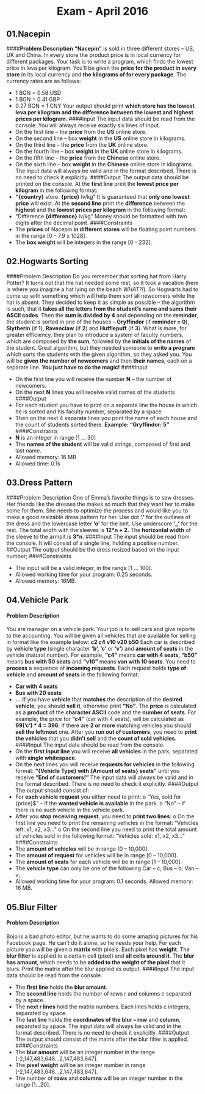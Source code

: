 # <p align="center"> Exam - April 2016 <p>

## 01.Nacepin

####**Problem Description**
**“Nacepin”** is sold in three different stores – US, UK and China. In every store the product price is in local currency for different packages.
Your task is to write a program, which finds the lowest price in leva per kilogram. You’ll be given the **price for the product in every store** in its local currency and **the kilograms of for every package**. The currency rates are as follows:
- 1 BGN = 0.58 USD
- 1 BGN = 0.41 GBP
- 0.27 BGN = 1 CNY
Your output should print **which store has the lowest leva per kilogram and the difference between the lowest and highest prices per kilogram**.
####Input
The input data should be read from the console. You will always receive exactly six lines of input.
- On the first line – the **price** from the **US** online store.
- On the second line – box **weight** in the **US** online store in kilograms.
- On the third line – the **price** from the **UK** online store.
- On the fourth line – box **weight** in the **UK** online store in kilograms.
- On the fifth line – the **price** from the **Chinese** online store.
- On the sixth line – box **weight** in the **Chinese** online store in kilograms.
The input data will always be valid and in the format described. There is no need to check it explicitly.
####Output
The output data should be printed on the console.
At the **first line** print the **lowest price per kilogram** in the following format:
- **“{country}** store. **{price}** lv/kg”
It is guaranteed that **only one lowest price** will exist.
At the **second line** print the **difference** between the **highest** and the **lowest prices per kilogram** in the following format:
- “Difference **{difference}** lv/kg”
Money should be formatted with two digits after the decimal point.
####Constraints
- The **prices** of Nacepin **in different stores** will be floating point numbers in the range [0 – 7.9 x 1028].
- The **box weight** will be integers in the range [0 - 232].

## 02.Hogwarts Sorting

####Problem Description
Do you remember that sorting hat from Harry Potter? It turns out that the hat needed some rest, so it took a vacation (here is where you imagine a hat lying on the beach *WHAT?!*). So Hogwarts had to come up with something which will help them sort all newcomers while the hat is absent. They decided to keep it as simple as possible – the algorithm is such, that it **takes all the letters from the student’s name and sums their ASCII codes**. Then the **sum is divided by 4** and depending on the **reminder**, the student is sorted in one of the houses – **Gryffindor** (if **reminder = 0**), **Slytherin** (if **1**), **Ravenclaw** (if **2**) and **Hufflepuff** (if **3**). What is more, for greater efficiency, they plan to introduce a system of faculty numbers, which are composed by **the sum**, followed by the **initials of the names** of the student. Great algorithm, but they needed someone to **write a program** which sorts the students with the given algorithm, so they asked you. You will be **given the number of newcomers** and then **their names**, each on a separate line. **You just have to do the magic!**
####Input
- On the first line you will receive the number **N** – the number of newcomers.
- On the next **N** lines you will receive valid names of the students
####Output
- For each student you have to print on a separate line the house in which he is sorted and his faculty number, separated by a space
- Then on the next 4 separate lines you print the name of each house and the count of students sorted there.
**Example: “Gryffindor: 5”**
####Constraints
- **N** is an integer in range [1 … 30]
- The **names of the student** will be valid strings, composed of first and last name.
- Allowed memory: 16 MB
- Allowed time: 0.1s

## 03.Dress Pattern 
####Problem Description
One of Emma’s favorite things is to sew dresses. Her friends like the dresses the makes so much that they want her to make some for them. She needs to optimize the process and would like you to make a good resizable dress pattern for her. Use dot **‘.’** for the outlines of the dress and the lowercase letter **‘o’** for the belt. Use underscore **‘_’** for the rest.
The total width with the sleeves is **12*n + 2.** The **horizontal width** of the sleeve to the armpit is **3*n**.
####Input
The input should be read from the console. It will consist of a single line, holding a positive number.
##Output
The output should be the dress resized based on the input number;
####Constraints
- The input will be a valid integer, in the range [1 … 100].
- Allowed working time for your program: 0.25 seconds. 
- Allowed memory: 16MB.

 
## 04.Vehicle Park
#### Problem Description
You are manager on a vehicle park. Your job is to sell cars and give reports to the accounting. You will be given all vehicles that are available for selling in format like the example below:
**c2 c4 v10 v20 b50**
Each car is described by **vehicle type** (single character **‘b’, ‘c’** or **‘v’**) and **amount of seats** in the vehicle (natural number). For example, **“c4”** means **car with 4 seats, “b50”** means **bus with 50 seats** and **“v10”** means **van with 10 seats**.
You need to **process** a sequence of **incoming requests**. Each request holds **type of vehicle** and **amount of seats** in the following format:
- **Car with 4 seats**
- **Bus with 20 seats**
- **…**
If you have **vehicle** that **matches** the description of the **desired vehicle**, you should **sell it**, otherwise print **“No”**. The **price** is calculated as а **product** of the **character ASCII** code and the **number of seats**. For example, the price for **“c4”** (car with 4 seats), will be calculated as **99(‘c’) * 4 = 396**. If there are **2 or more** matching vehicles you should **sell the leftmost** one.
After you **run out of customers**, you need to **print the vehicles** that you **didn’t sell** and the **count of sold vehicles**.
####Input
The input data should be read from the console.
- On the **first input line** you will receive **all vehicles** in the park, separated with **single whitespace**.
- On the next lines you will receive **requests for vehicles** in the following format:
**“{Vehicle Type} with {Amount of seats} seats”**
until you receive **“End of customers!”**
The input data will always be valid and in the format described. There is no need to check it explicitly.
####Output
The output should consist of:
- For **each vehicle request** you either need to print:
o	“Yes, sold for {price}$” – if the **wanted vehicle is available** in the park.
o	“No” – if there is no such vehicle in the vehicle park.
- After you **stop receiving request**, you need to **print two lines**:
o	On the first line you need to print the remaining vehicles in the format: 
“Vehicles left: x1, x2, x3…”
o	On the second line you need to print the total amount of vehicles sold in the following format: “Vehicles sold: x1, x2, x3…”
####Constraints
- The **amount of vehicles** will be in range [0 – 10,000].
- The **amount of request** for vehicles will be in range [0 – 10,000].
- The **amount of seats** for each vehicle will be in range [1 – 10,000].
- The **vehicle type** can only be one of the following Car – c; Bus – b; Van – v;
- Allowed working time for your program: 0.1 seconds. Allowed memory: 16 MB.

## 05.Blur Filter
#### Problem Description
Bojo is a bad photo editor, but he wants to do some amazing pictures for his Facebook page. He can’t do it alone, so he needs your help. For each picture you will be given a **matrix** with pixels. Each pixel has **weight**. The **blur filter** is applied to a certain cell (pixel) and **all cells around it**. The **blur has amount**, which needs to be **added to the weight of the pixel** that it blurs. Print the matrix after the blur applied as output.
####Input
The input data should be read from the console.
- The **first line** holds the **blur amount**.
- The **second line** holds the number of rows r and columns c separated by a space.
- The **next r lines** hold the matrix numbers. Each lines holds c integers, separated by space.
- The **last line** holds the **coordinates of the blur – row** and **column**, separated by space.
The input data will always be valid and in the format described. There is no need to check it explicitly.
####Output
The output should consist of the matrix after the blur filter is applied.
####Constraints
- The **blur amount** will be an integer number in the range [-2,147,483,648...2,147,483,647].
- The **pixel weight** will be an integer number in range [-2,147,483,648...2,147,483,647].
- The number of **rows** and **columns** will be an integer number in the range [1...20].
